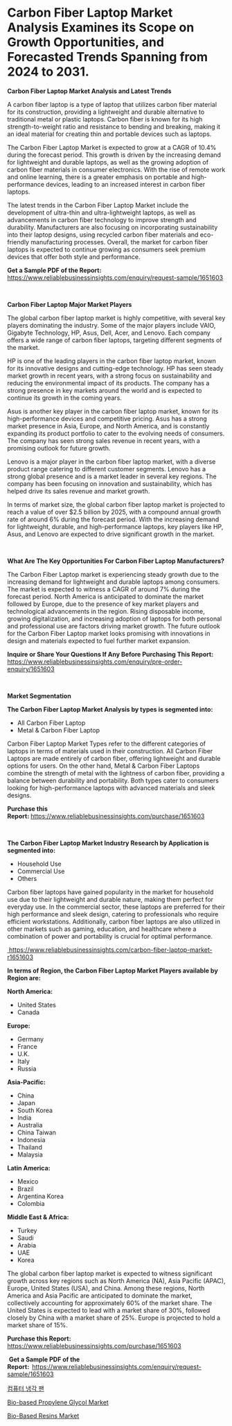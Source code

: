 <p><h1>Carbon Fiber Laptop Market Analysis Examines its Scope on Growth Opportunities, and Forecasted Trends Spanning from 2024 to 2031.</h1></p><p><strong>Carbon Fiber Laptop Market Analysis and Latest Trends</strong></p>
<p><p>A carbon fiber laptop is a type of laptop that utilizes carbon fiber material for its construction, providing a lightweight and durable alternative to traditional metal or plastic laptops. Carbon fiber is known for its high strength-to-weight ratio and resistance to bending and breaking, making it an ideal material for creating thin and portable devices such as laptops.</p><p>The Carbon Fiber Laptop Market is expected to grow at a CAGR of 10.4% during the forecast period. This growth is driven by the increasing demand for lightweight and durable laptops, as well as the growing adoption of carbon fiber materials in consumer electronics. With the rise of remote work and online learning, there is a greater emphasis on portable and high-performance devices, leading to an increased interest in carbon fiber laptops.</p><p>The latest trends in the Carbon Fiber Laptop Market include the development of ultra-thin and ultra-lightweight laptops, as well as advancements in carbon fiber technology to improve strength and durability. Manufacturers are also focusing on incorporating sustainability into their laptop designs, using recycled carbon fiber materials and eco-friendly manufacturing processes. Overall, the market for carbon fiber laptops is expected to continue growing as consumers seek premium devices that offer both style and performance.</p></p>
<p><strong>Get a Sample PDF of the Report:&nbsp;</strong> <a href="https://www.reliablebusinessinsights.com/enquiry/request-sample/1651603">https://www.reliablebusinessinsights.com/enquiry/request-sample/1651603</a></p>
<p>&nbsp;</p>
<p><strong>Carbon Fiber Laptop Major Market Players</strong></p>
<p><p>The global carbon fiber laptop market is highly competitive, with several key players dominating the industry. Some of the major players include VAIO, Gigabyte Technology, HP, Asus, Dell, Acer, and Lenovo. Each company offers a wide range of carbon fiber laptops, targeting different segments of the market.</p><p>HP is one of the leading players in the carbon fiber laptop market, known for its innovative designs and cutting-edge technology. HP has seen steady market growth in recent years, with a strong focus on sustainability and reducing the environmental impact of its products. The company has a strong presence in key markets around the world and is expected to continue its growth in the coming years.</p><p>Asus is another key player in the carbon fiber laptop market, known for its high-performance devices and competitive pricing. Asus has a strong market presence in Asia, Europe, and North America, and is constantly expanding its product portfolio to cater to the evolving needs of consumers. The company has seen strong sales revenue in recent years, with a promising outlook for future growth.</p><p>Lenovo is a major player in the carbon fiber laptop market, with a diverse product range catering to different customer segments. Lenovo has a strong global presence and is a market leader in several key regions. The company has been focusing on innovation and sustainability, which has helped drive its sales revenue and market growth.</p><p>In terms of market size, the global carbon fiber laptop market is projected to reach a value of over $2.5 billion by 2025, with a compound annual growth rate of around 6% during the forecast period. With the increasing demand for lightweight, durable, and high-performance laptops, key players like HP, Asus, and Lenovo are expected to drive significant growth in the market.</p></p>
<p>&nbsp;</p>
<p><strong>What Are The Key Opportunities For Carbon Fiber Laptop Manufacturers?</strong></p>
<p><p>The Carbon Fiber Laptop market is experiencing steady growth due to the increasing demand for lightweight and durable laptops among consumers. The market is expected to witness a CAGR of around 7% during the forecast period. North America is anticipated to dominate the market followed by Europe, due to the presence of key market players and technological advancements in the region. Rising disposable income, growing digitalization, and increasing adoption of laptops for both personal and professional use are factors driving market growth. The future outlook for the Carbon Fiber Laptop market looks promising with innovations in design and materials expected to fuel further market expansion.</p></p>
<p><strong>Inquire or Share Your Questions If Any Before Purchasing This Report:</strong> <a href="https://www.reliablebusinessinsights.com/enquiry/pre-order-enquiry/1651603">https://www.reliablebusinessinsights.com/enquiry/pre-order-enquiry/1651603</a></p>
<p>&nbsp;</p>
<p><strong>Market Segmentation</strong></p>
<p><strong>The Carbon Fiber Laptop Market Analysis by types is segmented into:</strong></p>
<p><ul><li>All Carbon Fiber Laptop</li><li>Metal & Carbon Fiber Laptop</li></ul></p>
<p><p>Carbon Fiber Laptop Market Types refer to the different categories of laptops in terms of materials used in their construction. All Carbon Fiber Laptops are made entirely of carbon fiber, offering lightweight and durable options for users. On the other hand, Metal & Carbon Fiber Laptops combine the strength of metal with the lightness of carbon fiber, providing a balance between durability and portability. Both types cater to consumers looking for high-performance laptops with advanced materials and sleek designs.</p></p>
<p><strong>Purchase this Report:&nbsp;</strong><a href="https://www.reliablebusinessinsights.com/purchase/1651603">https://www.reliablebusinessinsights.com/purchase/1651603</a></p>
<p>&nbsp;</p>
<p><strong>The Carbon Fiber Laptop Market Industry Research by Application is segmented into:</strong></p>
<p><ul><li>Household Use</li><li>Commercial Use</li><li>Others</li></ul></p>
<p><p>Carbon fiber laptops have gained popularity in the market for household use due to their lightweight and durable nature, making them perfect for everyday use. In the commercial sector, these laptops are preferred for their high performance and sleek design, catering to professionals who require efficient workstations. Additionally, carbon fiber laptops are also utilized in other markets such as gaming, education, and healthcare where a combination of power and portability is crucial for optimal performance.</p></p>
<p><a href="https://www.reliablebusinessinsights.com/carbon-fiber-laptop-market-r1651603">&nbsp;https://www.reliablebusinessinsights.com/carbon-fiber-laptop-market-r1651603</a></p>
<p><strong>In terms of Region, the Carbon Fiber Laptop Market Players available by Region are:</strong></p>
<p>
    <p> <strong> North America: </strong>
        <ul>
            <li>United States</li>
            <li>Canada</li>
        </ul>
        </p> 
    <p> <strong> Europe: </strong>
        <ul>
            <li>Germany</li>
            <li>France</li>
            <li>U.K.</li>
            <li>Italy</li>
            <li>Russia</li>
        </ul>
        </p> 
    <p> <strong> Asia-Pacific: </strong>
        <ul>
            <li>China</li>
            <li>Japan</li>
            <li>South Korea</li>
            <li>India</li>
            <li>Australia</li>
            <li>China Taiwan</li>
            <li>Indonesia</li>
            <li>Thailand</li>
            <li>Malaysia</li>
        </ul>
        </p> 
    <p> <strong> Latin America: </strong>
        <ul>
            <li>Mexico</li>
            <li>Brazil</li>
            <li>Argentina Korea</li>
            <li>Colombia</li>
        </ul>
        </p> 
    <p> <strong> Middle East & Africa: </strong>
        <ul>
            <li>Turkey</li>
            <li>Saudi</li>
            <li>Arabia</li>
            <li>UAE</li>
            <li>Korea</li>
        </ul>
    </p>
    </p>
<p><p>The global carbon fiber laptop market is expected to witness significant growth across key regions such as North America (NA), Asia Pacific (APAC), Europe, United States (USA), and China. Among these regions, North America and Asia Pacific are anticipated to dominate the market, collectively accounting for approximately 60% of the market share. The United States is expected to lead with a market share of 30%, followed closely by China with a market share of 25%. Europe is projected to hold a market share of 15%.</p></p>
<p><strong>Purchase this Report: </strong><a href="https://www.reliablebusinessinsights.com/purchase/1651603">https://www.reliablebusinessinsights.com/purchase/1651603</a></p>
<p>&nbsp;<strong>Get a Sample PDF of the Report:&nbsp;&nbsp;</strong><a href="https://www.reliablebusinessinsights.com/enquiry/request-sample/1651603">https://www.reliablebusinessinsights.com/enquiry/request-sample/1651603</a></p>
<p><strong></strong></p>
<p><p><a href="https://github.com/ThomasElmes2022/Market-Research-Report-List-1/blob/main/5647238147360.md">컴퓨터 냉각 팬</a></p><p><a href="https://github.com/Whitneyboyettebo9kiw7yr13/Market-Research-Report-List-3/blob/main/bio-based-propylene-glycol-market.md">Bio-based Propylene Glycol Market</a></p><p><a href="https://github.com/JeanneSawayn2023/Market-Research-Report-List-1/blob/main/bio-based-resins-market.md">Bio-Based Resins Market</a></p></p>